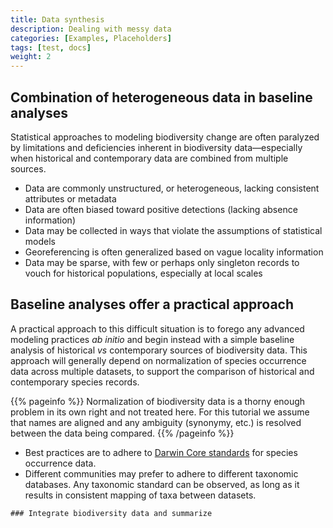 ```yaml
---
title: Data synthesis
description: Dealing with messy data
categories: [Examples, Placeholders]
tags: [test, docs]
weight: 2
---
```


## Combination of heterogeneous data in baseline analyses

Statistical approaches to modeling biodiversity change are often paralyzed by limitations and deficiencies inherent
in biodiversity data—especially when historical and contemporary data are combined from multiple sources.

* Data are commonly unstructured, or heterogeneous, lacking consistent attributes or metadata
* Data are often biased toward positive detections (lacking absence information)
* Data may be collected in ways that violate the assumptions of statistical models
* Georeferencing is often generalized based on vague locality information
* Data may be sparse, with few or perhaps only singleton records to vouch for historical populations, especially at local scales

## Baseline analyses offer a practical approach

A practical approach to this difficult situation is to forego any advanced modeling practices *ab initio*
and begin instead with a simple baseline analysis of historical *vs* contemporary sources of biodiversity data.
This approach will generally depend on normalization of species occurrence data across multiple datasets, to support the comparison of historical
and contemporary species records.

{{% pageinfo %}}
Normalization of biodiversity data is a thorny enough problem in its own right and not treated here. For this
tutorial we assume that names are aligned and any ambiguity (synonymy, etc.) is resolved between the data being compared.
{{% /pageinfo %}}

* Best practices are to adhere to [Darwin Core standards](https://dwc.tdwg.org) for species occurrence data.
* Different communities may prefer to adhere to different taxonomic databases. Any taxonomic standard can be observed, as 
long as it results in consistent mapping of taxa between datasets.

```
### Integrate biodiversity data and summarize 

```